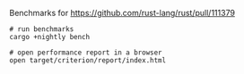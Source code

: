 Benchmarks for https://github.com/rust-lang/rust/pull/111379

```
# run benchmarks
cargo +nightly bench

# open performance report in a browser
open target/criterion/report/index.html
```
